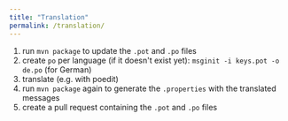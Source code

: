 ```yaml
---
title: "Translation"
permalink: /translation/
---
```


1. run `mvn package` to update the `.pot` and `.po` files
2. create `po` per language (if it doesn't exist yet): `msginit -i keys.pot -o de.po` (for German)
3. translate (e.g. with poedit)
4. run `mvn package` again to generate the `.properties` with the translated messages
5. create a pull request containing the `.pot` and `.po` files
